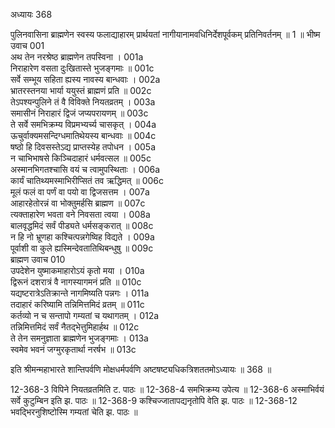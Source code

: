 अध्यायः 368

पुलिनवासिना ब्राह्मणेन स्वस्य फलाद्याहारम् प्रार्थयतां नागीयानामवधिनिर्देशपूर्वकम् प्रतिनिवर्तनम् ॥ 1 ॥
भीष्म उवाच 	001  
अथ तेन नरश्रेष्ठ ब्राह्मणेन तपस्विना ।	001a  
निराहारेण वसता दुःखितास्ते भुजङ्गमाः ॥	001c  
सर्वे सम्भूय सहिता ह्यस्य नावस्य बान्धवाः ।	002a  
भ्रातरस्तनया भार्या ययुस्तं ब्राह्मणं प्रति ॥	002c  
तेऽपश्यन्पुलिने तं वै विविक्ते नियतव्रतम् ।	003a  
समासीनं निराहारं द्विजं जप्यपरायणम् ॥	003c  
ते सर्वे समभिक्रम्य विप्रमभ्यर्च्य चासकृत् ।	004a  
ऊचुर्वाक्यमसन्दिग्धमातिथेयस्य बान्धवाः ॥	004c  
षष्ठो हि दिवसस्तेऽद्य प्राप्तस्येह तपोधन ।	005a  
न चाभिभाषसे किञ्चिदाहारं धर्मवत्सल ॥	005c  
अस्मानभिगतश्चासि वयं च त्वामुपस्थिताः ।	006a  
कार्यं चातिथ्यमस्माभिरीप्सितं तव ऋद्धिमत् ॥	006c  
मूलं फलं वा पर्णं वा पयो वा द्विजसत्तम ।	007a  
आहारहेतोरन्नं वा भोक्तुमर्हसि ब्राह्मण ॥	007c  
त्यक्ताहारेण भवता वने निवसता त्वया ।	008a  
बालवृद्धमिदं सर्वं पीड्यते धर्मसङ्करात् ॥	008c  
न हि नो भ्रूणहा कश्चित्पन्नगेष्विह विद्यते ।	009a  
पूर्वाशी वा कुले ह्यस्मिन्देवतातिथिबन्धुषु ॥	009c  
ब्राह्मण उवाच 	010  
उपदेशेन युष्माकमाहारोऽयं कृतो मया ।	010a  
द्विरूनं दशरात्रं वै नागस्यागमनं प्रति ॥	010c  
यद्यष्टरात्रेऽतिक्रान्ते नागमिष्यति पन्नगः ।	011a  
तदाहारं करिष्यामि तन्निमित्तमिदं व्रतम् ॥	011c  
कर्तव्यो न च सन्तापो गम्यतां च यथागतम् ।	012a  
तन्निमित्तमिदं सर्वं नैतद्भेत्तुमिहार्हथ ॥	012c  
ते तेन समनुज्ञाता ब्राह्मणेन भुजङ्गमाः ।	013a  
स्वमेव भवनं जग्मुरकृतार्था नरर्षभ ॥ 	013c  

इति श्रीमन्महाभारते शान्तिपर्वणि मोक्षधर्मपर्वणि अष्टषष्ट्यधिकत्रिशततमोऽध्यायः ॥ 368 ॥

12-368-3 विपिने नियतव्रतमिति ट. पाठः ॥ 12-368-4 समभिक्रम्य उपेत्य ॥ 12-368-6 अस्माभिर्वयं सर्वे कुटुम्बिन इति झ. पाठः ॥ 12-368-9 कश्चिज्जातापद्यनृतोपि वेति झ. पाठः ॥ 12-368-12 भवद्भिरनुशिष्टोस्मि गम्यतां चेति झ. पाठः ॥
